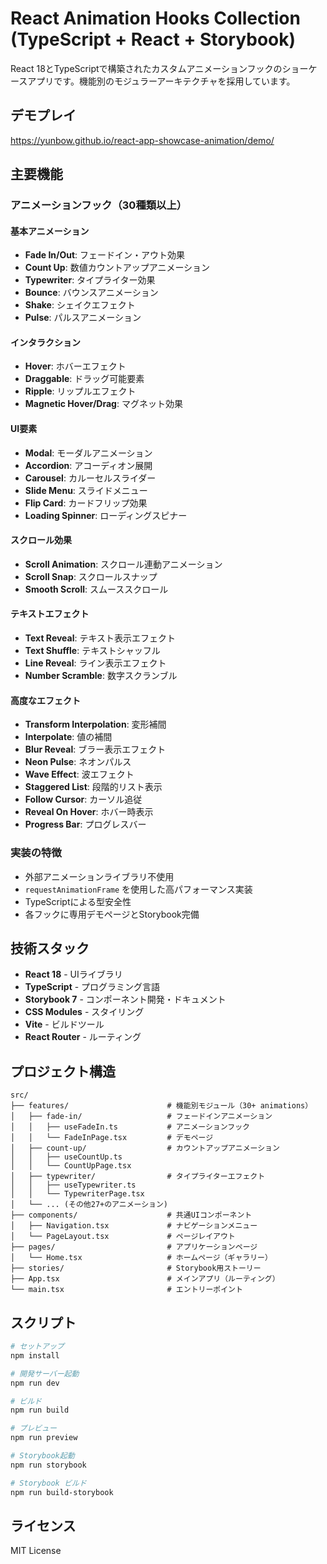 # React Animation Hooks Collection (TypeScript + React + Storybook)

React 18とTypeScriptで構築されたカスタムアニメーションフックのショーケースアプリです。機能別のモジュラーアーキテクチャを採用しています。

## デモプレイ
https://yunbow.github.io/react-app-showcase-animation/demo/

## 主要機能

### アニメーションフック（30種類以上）

#### 基本アニメーション
- **Fade In/Out**: フェードイン・アウト効果
- **Count Up**: 数値カウントアップアニメーション
- **Typewriter**: タイプライター効果
- **Bounce**: バウンスアニメーション
- **Shake**: シェイクエフェクト
- **Pulse**: パルスアニメーション

#### インタラクション
- **Hover**: ホバーエフェクト
- **Draggable**: ドラッグ可能要素
- **Ripple**: リップルエフェクト
- **Magnetic Hover/Drag**: マグネット効果

#### UI要素
- **Modal**: モーダルアニメーション
- **Accordion**: アコーディオン展開
- **Carousel**: カルーセルスライダー
- **Slide Menu**: スライドメニュー
- **Flip Card**: カードフリップ効果
- **Loading Spinner**: ローディングスピナー

#### スクロール効果
- **Scroll Animation**: スクロール連動アニメーション
- **Scroll Snap**: スクロールスナップ
- **Smooth Scroll**: スムーススクロール

#### テキストエフェクト
- **Text Reveal**: テキスト表示エフェクト
- **Text Shuffle**: テキストシャッフル
- **Line Reveal**: ライン表示エフェクト
- **Number Scramble**: 数字スクランブル

#### 高度なエフェクト
- **Transform Interpolation**: 変形補間
- **Interpolate**: 値の補間
- **Blur Reveal**: ブラー表示エフェクト
- **Neon Pulse**: ネオンパルス
- **Wave Effect**: 波エフェクト
- **Staggered List**: 段階的リスト表示
- **Follow Cursor**: カーソル追従
- **Reveal On Hover**: ホバー時表示
- **Progress Bar**: プログレスバー

### 実装の特徴
- 外部アニメーションライブラリ不使用
- `requestAnimationFrame` を使用した高パフォーマンス実装
- TypeScriptによる型安全性
- 各フックに専用デモページとStorybook完備

## 技術スタック

- **React 18** - UIライブラリ
- **TypeScript** - プログラミング言語
- **Storybook 7** - コンポーネント開発・ドキュメント
- **CSS Modules** - スタイリング
- **Vite** - ビルドツール
- **React Router** - ルーティング

## プロジェクト構造

```
src/
├── features/                      # 機能別モジュール（30+ animations）
│   ├── fade-in/                   # フェードインアニメーション
│   │   ├── useFadeIn.ts           # アニメーションフック
│   │   └── FadeInPage.tsx         # デモページ
│   ├── count-up/                  # カウントアップアニメーション
│   │   ├── useCountUp.ts
│   │   └── CountUpPage.tsx
│   ├── typewriter/                # タイプライターエフェクト
│   │   ├── useTypewriter.ts
│   │   └── TypewriterPage.tsx
│   └── ... (その他27+のアニメーション)
├── components/                    # 共通UIコンポーネント
│   ├── Navigation.tsx             # ナビゲーションメニュー
│   └── PageLayout.tsx             # ページレイアウト
├── pages/                         # アプリケーションページ
│   └── Home.tsx                   # ホームページ（ギャラリー）
├── stories/                       # Storybook用ストーリー
├── App.tsx                        # メインアプリ（ルーティング）
└── main.tsx                       # エントリーポイント
```

## スクリプト

```bash
# セットアップ
npm install

# 開発サーバー起動
npm run dev

# ビルド
npm run build

# プレビュー
npm run preview

# Storybook起動
npm run storybook

# Storybook ビルド
npm run build-storybook
```

## ライセンス

MIT License